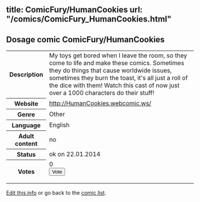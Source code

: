 title: ComicFury/HumanCookies
url: "/comics/ComicFury_HumanCookies.html"
---
Dosage comic ComicFury/HumanCookies
-----------------------------------------

<p id="msg"></p>
<script type="text/javascript">
if (window.location.search === '?edit_info_mail=sent_ok') {
  var elem = document.getElementById("msg");
  elem.innerHTML = 'Edited information sucessfully sent for review, which is usually done daily. Thanks!';
  elem.className = 'ok';
}
</script>
<table class="comicinfo">
<tr>
<th>Description</th><td>My toys get bored when I leave the room, so they come to life and make these comics. Sometimes they do things that cause worldwide issues, sometimes they burn the toast, it's all just a roll of the dice with them! Watch this cast of now just over a 1000 characters do their stuff!</td>
</tr>
<tr>
<th>Website</th><td><a href="http://HumanCookies.webcomic.ws/">http://HumanCookies.webcomic.ws/</a></td>
</tr>
<tr>
<th>Genre</th><td>Other</td>
</tr>
<tr>
<th>Language</th><td>English</td>
</tr>
<tr>
<th>Adult content</th><td>no</td>
</tr>
<tr>
<th>Status</th><td>ok on 22.01.2014</td>
</tr>
<tr>
<th>Votes</th><td>0
<form action="http://gaecounter.appspot.com/count/" method="POST">
<input name="name" type="hidden" value="ComicFury_HumanCookies"/>
<input name="uid" type="hidden" id="voteuid" value=""/>
<input type="submit" value="Vote"/>
</form>
</td>
</tr>
</table>
<script type="text/javascript">
var ua = navigator.userAgent;
document.getElementById("voteuid").value = ua.replace(/[^a-zA-Z0-9\._:]/g , "_");;
</script>

[Edit this info](ComicFury_HumanCookies_edit.html) or go back to the [comic list](../comic-index.html).
